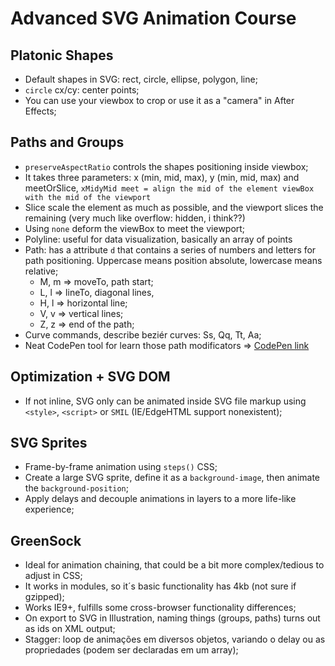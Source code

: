 # Advanced SVG Animation Course

## Platonic Shapes

* Default shapes in SVG: rect, circle, ellipse, polygon, line;
* `circle` cx/cy: center points;
* You can use your viewbox to crop or use it as a "camera" in After Effects;


## Paths and Groups

* `preserveAspectRatio` controls the shapes positioning inside viewbox;
* It takes three parameters: x (min, mid, max), y (min, mid, max) and meetOrSlice, `xMidyMid meet = align the mid of the element viewBox with the mid of the viewport`
* Slice scale the element as much as possible, and the viewport slices the remaining (very much like overflow: hidden, i think??)
* Using `none` deform the viewBox to meet the viewport;
* Polyline: useful for data visualization, basically an array of points
* Path: has a attribute `d` that contains a series of numbers and letters for path positioning. Uppercase means position absolute, lowercase means relative;
    * M, m => moveTo, path start;
    * L, l => lineTo, diagonal lines,
    * H, l => horizontal line;
    * V, v => vertical lines;
    * Z, z => end of the path;
* Curve commands, describe beziér curves: Ss, Qq, Tt, Aa;
* Neat CodePen tool for learn those path modificators => [CodePen link]("https://codepen.io/anthonydugois/pen/mewdyZ")


## Optimization + SVG DOM

* If not inline, SVG only can be animated inside SVG file markup using `<style>`, `<script>` or `SMIL` (IE/EdgeHTML support nonexistent);


## SVG Sprites

* Frame-by-frame animation using `steps()` CSS;
* Create a large SVG sprite, define it as a `background-image`, then animate the `background-position`;
* Apply delays and decouple animations in layers to a more life-like experience;


## GreenSock

* Ideal for animation chaining, that could be a bit more complex/tedious to adjust in CSS;
* It works in modules, so it´s basic functionality has 4kb (not sure if gzipped);
* Works IE9+, fulfills some cross-browser functionality differences;
* On export to SVG in Illustration, naming things (groups, paths) turns out as ids on XML output;
* Stagger: loop de animações em diversos objetos, variando o delay ou as propriedades (podem ser declaradas em um array);
